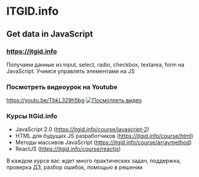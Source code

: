 # ITGID.info
## Get data in JavaScript
### https://itgid.info

Получаем данные из input, select, radio, checkbox, textarea, form на JavaScript. Учимся управлять элементами на JS
### Посмотреть видеоурок на Youtube
https://youtu.be/TbkL329h5bg
[![Посмотреть видео](https://github.com/itgidinfo/dark_mode_javascript/blob/master/images/cover.png?raw=true)](https://youtu.be/TbkL329h5bg)

### Курсы ItGid.info

- JavaScript 2.0 (https://itgid.info/course/javascript-2)
- HTML для будущих JS разработчиков (https://itgid.info/course/html)
- Методы массивов JavaScript (https://itgid.info/course/arraymethod)
- ReactJS (https://itgid.info/course/reactjs)

В каждом курсе вас ждет много практических задач, поддержка, проверка ДЗ, разбор ошибок, помощью в решении
